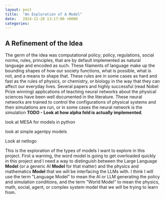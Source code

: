 ```yaml
---
layout: post
title:  "An Exploration of A Model"
date:   2024-12-28 13:17:00 +0000
categories: 
---
```


## A Refinement of the Idea

The germ of the idea was computational policy; policy, regulations, social norms, rules, principles, that are by default implemented as natural language and encoded as such. These filaments of language make up the bounding shapes of how our society functions, what is possible, what is not, and a means to shape that. These rules are in some cases as hard and fast as the rules of physics, or chemistry, or biology in the way that they can affect our everyday lives. Several papers and highly successful (read Nobel Prize winning) applications of teaching neural networks about the physical sciences have been well documented in the literature. These neural networks are trained to control the configurations of physical systems and then simulations are run, or in some cases the neural network is the simulation **TODO - Look at how alpha fold is actually implemented**. 




look at MESA for models in python

look at simple agentpy models

Look at netlogo

This is the exploration of the types of models I want to explore in this project. First a warning, the word model is going to get overloaded quickly in this project and I need a way to distinguish between the Large Language **Model** (or a generic AI **Model** for that matter) and the physics and mathematics **Model** that we will be interfacing the LLMs with. I think I will use the term "Language Model" to mean the AI or LLM generating the policy and simulation conditions, and the term "World Model" to mean the physics, math, social, agent, or complex system model that we will be trying to learn from.